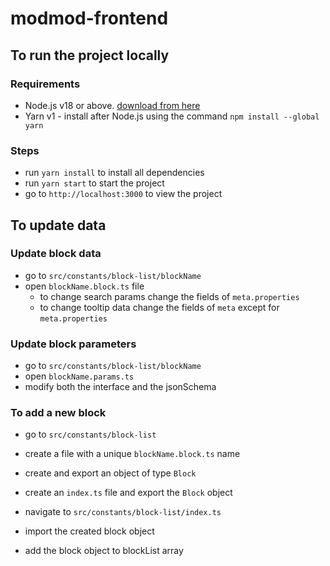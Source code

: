 # modmod-frontend

## To run the project locally

### Requirements

- Node.js v18 or above. [download from here](https://nodejs.org/en/download/)
- Yarn v1 - install after Node.js using the command `npm install --global yarn`

### Steps

- run `yarn install` to install all dependencies
- run `yarn start` to start the project
- go to `http://localhost:3000` to view the project

## To update data

### Update block data

- go to `src/constants/block-list/blockName`
- open `blockName.block.ts` file
  - to change search params change the fields of `meta.properties`
  - to change tooltip data change the fields of `meta` except for `meta.properties`

### Update block parameters

- go to `src/constants/block-list/blockName`
- open `blockName.params.ts`
- modify both the interface and the jsonSchema

### To add a new block

- go to `src/constants/block-list`

- create a file with a unique `blockName.block.ts` name
- create and export an object of type `Block`
- create an `index.ts` file and export the `Block` object
- navigate to `src/constants/block-list/index.ts`
- import the created block object
- add the block object to blockList array
